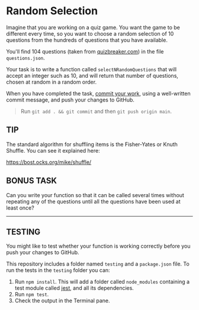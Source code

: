 # Random Selection

Imagine that you are working on a quiz game. You want the game to be different every time, so you want to choose a random selection of 10 questions from the hundreds of questions that you have available.

You'll find 104 questions (taken from [quizbreaker.com](https://www.quizbreaker.com/trivia-questions#general-trivia-questions)) in the file `questions.json`.

Your task is to write a function called `selectNRandomQuestions` that will accept an integer such as 10, and will return that number of questions, chosen at random in a random order.

When you have completed the task, [commit your work](https://github.com/DCIForks/E07/wiki/Good-git-commit-messages:-using-VS-Code-as-your-git-editor), using a well-written commit message, and push your changes to GitHub.

> Run `git add . && git commit` and then `git push origin main`.

## TIP
The standard algorithm for shuffling items is the Fisher-Yates or Knuth Shuffle. You can see it explained here:

https://bost.ocks.org/mike/shuffle/

## BONUS TASK
Can you write your function so that it can be called several times without repeating any of the questions until all the questions have been used at least once?

---
## TESTING
You might like to test whether your function is working correctly before you push your changes to GitHub.

This repository includes a folder named `testing` and a `package.json` file. To run the tests in the `testing` folder you can:

1. Run `npm install`. This will add a folder called `node_modules` containing a test module called [jest](https://jestjs.io/), and all its dependencies.
2. Run `npm test`.
3. Check the output in the Terminal pane.